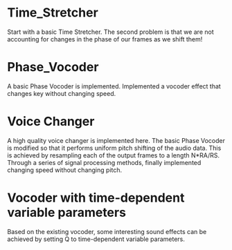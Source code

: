 # Time_Stretcher

Start with a basic Time Stretcher. The second problem is that we are not accounting for changes in the phase of our 
frames as we shift them! 

# Phase_Vocoder

A basic Phase Vocoder is implemented. Implemented a vocoder effect that changes key without changing speed.

# Voice Changer

A high quality voice changer is implemented here. The basic Phase Vocoder is modified so that it performs uniform pitch shifting of the audio data. 
This is achieved by resampling each of the output frames to a length N*RA/RS. Through a series of signal processing methods, finally implemented changing speed without changing pitch.

# Vocoder with time-dependent variable parameters

Based on the existing vocoder, some interesting sound effects can be achieved by setting Q to time-dependent variable parameters.
